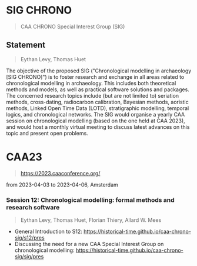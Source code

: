 # SIG CHRONO
> CAA CHRONO Special Interest Group (SIG)

## Statement
> Eythan Levy, Thomas Huet

The objective of the proposed SIG ("Chronological modelling in archaeology [SIG CHRONO]") is to foster research and exchange in all areas related to chronological modelling in archaeology. This includes both theoretical methods and models, as well as practical software solutions and packages. The concerned research topics include (but are not limited to) seriation methods, cross-dating, radiocarbon calibration, Bayesian methods, aoristic methods, Linked Open Time Data (LOTD), stratigraphic modelling, temporal logics, and chronological networks. The SIG would organise a yearly CAA session on chronological modelling (based on the one held at CAA 2023), and would host a monthly virtual meeting to discuss latest advances on this topic and present open problems.


# CAA23
> https://2023.caaconference.org/

from 2023-04-03 to 2023-04-06, Amsterdam
### Session 12: Chronological modelling: formal methods and research software
> Eythan Levy, Thomas Huet, Florian Thiery, Allard W. Mees

* General Introduction to S12: https://historical-time.github.io/caa-chrono-sig/s12/pres
* Discussing the need for a new CAA Special Interest Group on chronological modelling: https://historical-time.github.io/caa-chrono-sig/sig/pres

